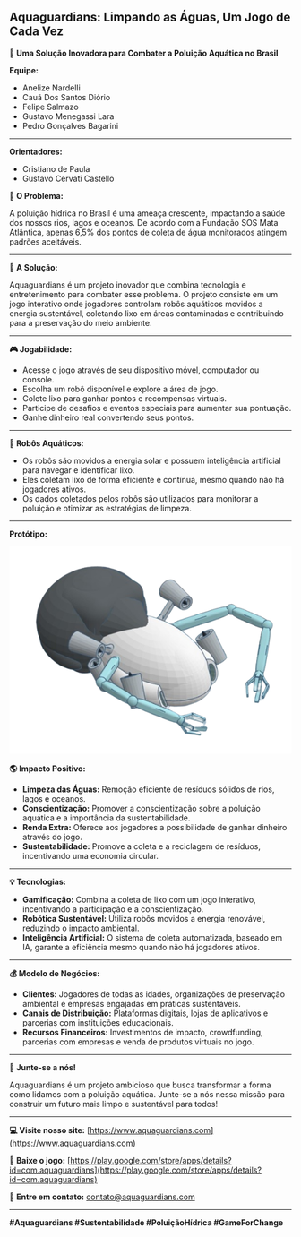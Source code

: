 ## Aquaguardians: Limpando as Águas, Um Jogo de Cada Vez

**🚀 Uma Solução Inovadora para Combater a Poluição Aquática no Brasil**

**Equipe:**

- Anelize Nardelli
- Cauã Dos Santos Diório
- Felipe Salmazo
- Gustavo Menegassi Lara
- Pedro Gonçalves Bagarini

---

**Orientadores:**

- Cristiano de Paula
- Gustavo Cervati Castello

**🌊 O Problema:**

A poluição hídrica no Brasil é uma ameaça crescente, impactando a saúde dos nossos rios, lagos e oceanos. De acordo com a Fundação SOS Mata Atlântica, apenas 6,5% dos pontos de coleta de água monitorados atingem padrões aceitáveis.

---

**🤖 A Solução:**

Aquaguardians é um projeto inovador que combina tecnologia e entretenimento para combater esse problema. O projeto consiste em um jogo interativo onde jogadores controlam robôs aquáticos movidos a energia sustentável, coletando lixo em áreas contaminadas e contribuindo para a preservação do meio ambiente.

---

**🎮 Jogabilidade:**

- Acesse o jogo através de seu dispositivo móvel, computador ou console.
- Escolha um robô disponível e explore a área de jogo.
- Colete lixo para ganhar pontos e recompensas virtuais.
- Participe de desafios e eventos especiais para aumentar sua pontuação.
- Ganhe dinheiro real convertendo seus pontos.

---

**🤖 Robôs Aquáticos:**

- Os robôs são movidos a energia solar e possuem inteligência artificial para navegar e identificar lixo.
- Eles coletam lixo de forma eficiente e contínua, mesmo quando não há jogadores ativos.
- Os dados coletados pelos robôs são utilizados para monitorar a poluição e otimizar as estratégias de limpeza.

---

**Protótipo:**

<center>
<img src="./img/prototipo-removebg-preview.png">
<!-- ![Robô Aquático](img/prototipo-removebg-preview.png) -->
</center>

**🌎 Impacto Positivo:**

- **Limpeza das Águas:** Remoção eficiente de resíduos sólidos de rios, lagos e oceanos.
- **Conscientização:** Promover a conscientização sobre a poluição aquática e a importância da sustentabilidade.
- **Renda Extra:** Oferece aos jogadores a possibilidade de ganhar dinheiro através do jogo.
- **Sustentabilidade:** Promove a coleta e a reciclagem de resíduos, incentivando uma economia circular.

---

**💡 Tecnologias:**

- **Gamificação:** Combina a coleta de lixo com um jogo interativo, incentivando a participação e a conscientização.
- **Robótica Sustentável:** Utiliza robôs movidos a energia renovável, reduzindo o impacto ambiental.
- **Inteligência Artificial:** O sistema de coleta automatizada, baseado em IA, garante a eficiência mesmo quando não há jogadores ativos.

---

**💰 Modelo de Negócios:**

- **Clientes:** Jogadores de todas as idades, organizações de preservação ambiental e empresas engajadas em práticas sustentáveis.
- **Canais de Distribuição:** Plataformas digitais, lojas de aplicativos e parcerias com instituições educacionais.
- **Recursos Financeiros:** Investimentos de impacto, crowdfunding, parcerias com empresas e venda de produtos virtuais no jogo.

---

**🚀 Junte-se a nós!**

Aquaguardians é um projeto ambicioso que busca transformar a forma como lidamos com a poluição aquática. Junte-se a nós nessa missão para construir um futuro mais limpo e sustentável para todos!

---

**💻 Visite nosso site:** [https://www.aquaguardians.com](https://www.aquaguardians.com)

**📱 Baixe o jogo:** [https://play.google.com/store/apps/details?id=com.aquaguardians](https://play.google.com/store/apps/details?id=com.aquaguardians)

**🤝 Entre em contato:** [contato@aquaguardians.com](contato@aquaguardians.com)

---

**#Aquaguardians #Sustentabilidade #PoluiçãoHídrica #GameForChange**
